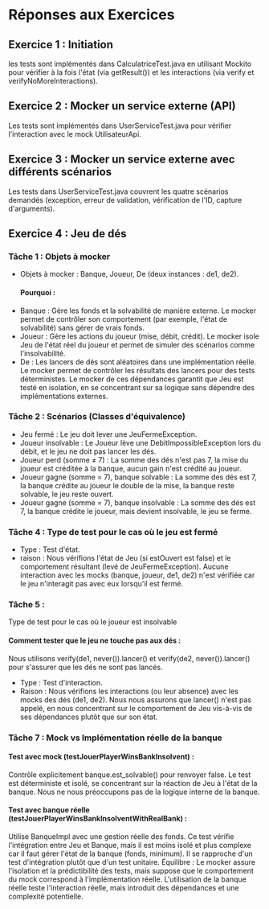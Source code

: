 # Réponses aux Exercices
## Exercice 1 : Initiation
les tests sont implémentés dans CalculatriceTest.java en utilisant Mockito pour vérifier à la fois l'état (via getResult()) et les interactions (via verify et verifyNoMoreInteractions).

## Exercice 2 : Mocker un service externe (API)
Les tests sont implémentés dans UserServiceTest.java pour vérifier l'interaction avec le mock UtilisateurApi.

## Exercice 3 : Mocker un service externe avec différents scénarios
Les tests dans UserServiceTest.java couvrent les quatre scénarios demandés (exception, erreur de validation, vérification de l'ID, capture d'arguments).

## Exercice 4 : Jeu de dés
### Tâche 1 : Objets à mocker
- Objets à mocker : 
Banque, Joueur, De (deux instances : de1, de2).
  #### Pourquoi :
- Banque : Gère les fonds et la solvabilité de manière externe. Le mocker permet de contrôler son comportement (par exemple, l'état de solvabilité) sans gérer de vrais fonds.
- Joueur : Gère les actions du joueur (mise, débit, crédit). Le mocker isole Jeu de l'état réel du joueur et permet de simuler des scénarios comme l'insolvabilité.
- De : Les lancers de dés sont aléatoires dans une implémentation réelle. Le mocker permet de contrôler les résultats des lancers pour des tests déterministes.
Le mocker de ces dépendances garantit que Jeu est testé en isolation, en se concentrant sur sa logique sans dépendre des implémentations externes.
### Tâche 2 : Scénarios (Classes d'équivalence)
- Jeu fermé : Le jeu doit lever une JeuFermeException.
- Joueur insolvable : Le Joueur lève une DebitImpossibleException lors du débit, et le jeu ne doit pas lancer les dés.
- Joueur perd (somme ≠ 7) : La somme des dés n'est pas 7, la mise du joueur est créditée à la banque, aucun gain n'est crédité au joueur.
- Joueur gagne (somme = 7), banque solvable : La somme des dés est 7, la banque crédite au joueur le double de la mise, la banque reste solvable, le jeu reste ouvert.
- Joueur gagne (somme = 7), banque insolvable : La somme des dés est 7, la banque crédite le joueur, mais devient insolvable, le jeu se ferme.
### Tâche 4 : Type de test pour le cas où le jeu est fermé
- Type : Test d'état.
- raison : Nous vérifions l'état de Jeu (si estOuvert est false) et le comportement résultant (levé de JeuFermeException). Aucune interaction avec les mocks (banque, joueur, de1, de2) n'est vérifiée car le jeu n'interagit pas avec eux lorsqu'il est fermé.
### Tâche 5 : 
Type de test pour le cas où le joueur est insolvable
#### Comment tester que le jeu ne touche pas aux dés : 
Nous utilisons verify(de1, never()).lancer() et verify(de2, never()).lancer() pour s'assurer que les dés ne sont pas lancés.
- Type : Test d'interaction.
- Raison : Nous vérifions les interactions (ou leur absence) avec les mocks des dés (de1, de2). Nous nous assurons que lancer() n'est pas appelé, en nous concentrant sur le comportement de Jeu vis-à-vis de ses dépendances plutôt que sur son état.
### Tâche 7 : Mock vs Implémentation réelle de la banque
#### Test avec mock (testJouerPlayerWinsBankInsolvent) : 
Contrôle explicitement banque.est_solvable() pour renvoyer false. Le test est déterministe et isolé, se concentrant sur la réaction de Jeu à l'état de la banque. Nous ne nous préoccupons pas de la logique interne de la banque.
#### Test avec banque réelle (testJouerPlayerWinsBankInsolventWithRealBank) :
Utilise BanqueImpl avec une gestion réelle des fonds. Ce test vérifie l'intégration entre Jeu et Banque, mais il est moins isolé et plus complexe car il faut gérer l'état de la banque (fonds, minimum). Il se rapproche d'un test d'intégration plutôt que d'un test unitaire.
Équilibre : Le mocker assure l'isolation et la prédictibilité des tests, mais suppose que le comportement du mock correspond à l'implémentation réelle. L'utilisation de la banque réelle teste l'interaction réelle, mais introduit des dépendances et une complexité potentielle.